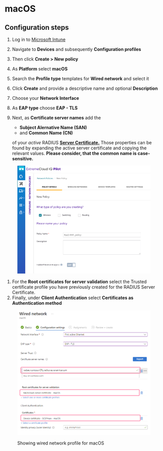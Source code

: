# macOS

## Configuration steps <a href="#before-creating-the-wi-fi-profile-create-a-trusted-root-certificate-profile-as-described-here-change" id="before-creating-the-wi-fi-profile-create-a-trusted-root-certificate-profile-as-described-here-change"></a>

1. Log in to [Microsoft Intune](https://intune.microsoft.com/)
2. Navigate to **Devices** and subsequently **Configuration profiles**
3. Then click **Create > New policy**
4. As **Platform** select **macOS**
5. Search the **Profile type** templates for **Wired network** and select it
6. Click **Create** and provide a descriptive name and optional **Description**
7. Choose your **Network Interface**
8. As **EAP type** choose **EAP - TLS**
9.  Next, as **Certificate server names** add the&#x20;

    * **Subject Alernative Name (SAN)**
    * and **Common Name (CN)**&#x20;

    of your _active_ RADIUS [**Server Certificate.**](../../../admin-portal/settings/settings-server.md#server-certificates) Those properties can be found by expanding the active server certificate and copying the relevant values. **Please consider, that the common name is case-sensitive.**

<figure><img src="../../../../.gitbook/assets/image (34).png" alt=""><figcaption></figcaption></figure>

1. For the **Root certificates for server validation** select the Trusted certificate profile you have previously created for the RADIUS Server Certificate.
2. Finally, under **Client Authentication** select **Certificates as** **Authentication method**&#x20;

<figure><img src="../../../../.gitbook/assets/image (1).png" alt=""><figcaption><p>Showing wired network profile for macOS</p></figcaption></figure>
